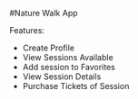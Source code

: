 #Nature Walk App

Features:

- Create Profile
- View Sessions Available
- Add session to Favorites
- View Session Details
- Purchase Tickets of Session
